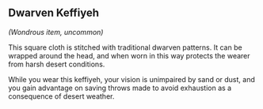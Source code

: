 ## Dwarven Keffiyeh
*(Wondrous item, uncommon)*

This square cloth is stitched with traditional dwarven patterns. It can be wrapped around the head, and when worn in this way protects the wearer from harsh desert conditions. 

While you wear this keffiyeh, your vision is unimpaired by sand or dust, and you gain advantage on saving throws made to avoid exhaustion as a consequence of desert weather.
